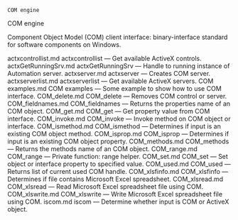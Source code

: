 

	
	COM engine

COM engine

Component Object Model (COM) client interface: binary-interface standard for software components on Windows.


actxcontrollist.md actxcontrollist</a> &#8212; <span class = "refentry-description">Get available ActiveX controls.
actxGetRunningSrv.md actxGetRunningSrv</a> &#8212; <span class = "refentry-description">Handle to running instance of Automation server.
actxserver.md actxserver</a> &#8212; <span class = "refentry-description">Creates COM server.
actxserverlist.md actxserverlist</a> &#8212; <span class = "refentry-description">Get available ActiveX servers.
COM examples.md COM examples</a> &#8212; <span class = "refentry-description">Some example to show how to use COM interface.
COM_delete.md COM_delete</a> &#8212; <span class = "refentry-description">Removes COM control or server.
COM_fieldnames.md COM_fieldnames</a> &#8212; <span class = "refentry-description">Returns the properties name of an COM object.
COM_get.md COM_get</a> &#8212; <span class = "refentry-description">Get property value from COM interface.
COM_invoke.md COM_invoke</a> &#8212; <span class = "refentry-description">Invoke method on COM object or interface.
COM_ismethod.md COM_ismethod</a> &#8212; <span class = "refentry-description">Determines if input is an existing COM object method.
COM_isprop.md COM_isprop</a> &#8212; <span class = "refentry-description">Determines if input is an existing COM object property.
COM_methods.md COM_methods</a> &#8212; <span class = "refentry-description">Returns the methods name of an COM object.
COM_range.md COM_range</a> &#8212; <span class = "refentry-description">Private function: range helper.
COM_set.md COM_set</a> &#8212; <span class = "refentry-description">Set object or interface property to specified value.
COM_used.md COM_used</a> &#8212; <span class = "refentry-description">Returns list of current used COM handle.
COM_xlsfinfo.md COM_xlsfinfo</a> &#8212; <span class = "refentry-description">Determines if file contains Microsoft Excel spreadsheet.
COM_xlsread.md COM_xlsread</a> &#8212; <span class = "refentry-description">Read Microsoft Excel spreadsheet file using COM.
COM_xlswrite.md COM_xlswrite</a> &#8212; <span class = "refentry-description">Write Microsoft Excel spreadsheet file using COM.
iscom.md iscom</a> &#8212; <span class = "refentry-description">Determine whether input is COM or ActiveX object.



